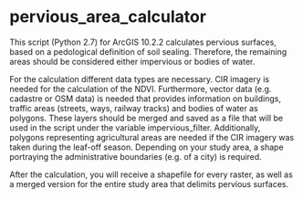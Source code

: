 # pervious_area_calculator
This script (Python 2.7) for ArcGIS 10.2.2 calculates pervious surfaces, based on a pedological definition of soil sealing. Therefore, the remaining areas should be considered either impervious or bodies of water.

For the calculation different data types are necessary. CIR imagery is needed for the calculation of the NDVI. Furthermore, vector data (e.g. cadastre or OSM data) is needed that provides information on buildings, traffic areas (streets, ways, railway tracks) and bodies of water as polygons. These layers should be merged and saved as a file that will be used in the script under the variable impervious_filter. Additionally, polygons representing agricultural areas are needed if the CIR imagery was taken during the leaf-off season. Depending on your study area, a shape portraying the administrative boundaries (e.g. of a city) is required.

After the calculation, you will receive a shapefile for every raster, as well as a merged version for the entire study area that delimits pervious surfaces.
